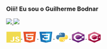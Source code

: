 ### Oiii! Eu sou o Guilherme Bodnar
 <div>
  <a href="https://github.com/bodnarguilherme">
  <img height="180em" src="https://github-readme-stats.vercel.app/api?username=bodnarguilherme&show_icons=true&theme=chartreuse-dark&include_all_commits=true&count_private=true"/>
  <img height="180em" src="https://github-readme-stats.vercel.app/api/top-langs/?username=bodnarguilherme&layout=compact&langs_count=7&theme=chartreuse-dark"/>
</div>
  <div style="display: inline_block"><br>
  <img align="center" alt="Bodnar-Js" height="30" width="40" src="https://raw.githubusercontent.com/devicons/devicon/master/icons/javascript/javascript-plain.svg">
  <img align="center" alt="Bodnar-HTML" height="30" width="40" src="https://raw.githubusercontent.com/devicons/devicon/master/icons/html5/html5-original.svg">
  <img align="center" alt="Bodnar-CSS" height="30" width="40" src="https://raw.githubusercontent.com/devicons/devicon/master/icons/css3/css3-original.svg">
  <img align="center" alt="Bodnar-Python" height="30" width="40" src="https://raw.githubusercontent.com/devicons/devicon/master/icons/python/python-original.svg">
  <img align="center" alt="Bodnar-Csharp" height="30" width="40" src="https://raw.githubusercontent.com/devicons/devicon/master/icons/csharp/csharp-original.svg">
  <img align="center" alt="Bodnar-C++" height="30" width="40" src="https://github.com/devicons/devicon/blob/master/icons/cplusplus/cplusplus-original.svg">
 </div>
 
  ##
